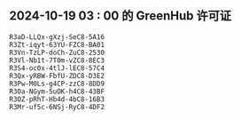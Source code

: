 ## 2024-10-19 03 : 00 的 GreenHub 许可证
```
R3aD-LLQx-gXzj-SeC8-5A16
R3Zt-iqyt-63YU-FZC8-BA01
R3Vn-TzLP-doCh-ZuC8-2530
R3Vl-Nb1t-7T0m-vZC8-8EC3
R3S4-oc0x-4tlJ-lEC8-57C4
R3Qx-yRBW-FbfU-ZDC8-D3E2
R3Pw-M0Ls-g4CP-zzC8-8DD9
R3Oa-NGym-5uOK-h4C8-43BF
R3OZ-pRhT-Hb4d-4bC8-16B3
R3Mr-uf5c-6NSj-RyC8-4DF2
```
